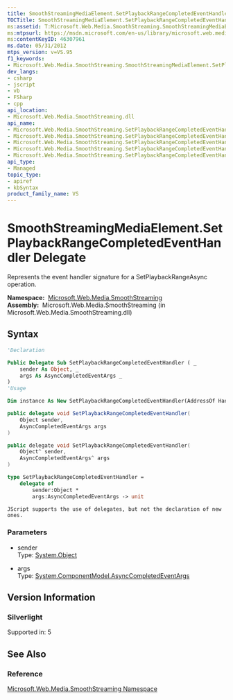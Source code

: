```yaml
---
title: SmoothStreamingMediaElement.SetPlaybackRangeCompletedEventHandler Delegate (Microsoft.Web.Media.SmoothStreaming)
TOCTitle: SmoothStreamingMediaElement.SetPlaybackRangeCompletedEventHandler Delegate
ms:assetid: T:Microsoft.Web.Media.SmoothStreaming.SmoothStreamingMediaElement.SetPlaybackRangeCompletedEventHandler
ms:mtpsurl: https://msdn.microsoft.com/en-us/library/microsoft.web.media.smoothstreaming.smoothstreamingmediaelement.setplaybackrangecompletedeventhandler(v=VS.95)
ms:contentKeyID: 46307961
ms.date: 05/31/2012
mtps_version: v=VS.95
f1_keywords:
- Microsoft.Web.Media.SmoothStreaming.SmoothStreamingMediaElement.SetPlaybackRangeCompletedEventHandler
dev_langs:
- csharp
- jscript
- vb
- FSharp
- cpp
api_location:
- Microsoft.Web.Media.SmoothStreaming.dll
api_name:
- Microsoft.Web.Media.SmoothStreaming.SetPlaybackRangeCompletedEventHandler
- Microsoft.Web.Media.SmoothStreaming.SetPlaybackRangeCompletedEventHandler..ctor
- Microsoft.Web.Media.SmoothStreaming.SetPlaybackRangeCompletedEventHandler.BeginInvoke
- Microsoft.Web.Media.SmoothStreaming.SetPlaybackRangeCompletedEventHandler.Invoke
- Microsoft.Web.Media.SmoothStreaming.SetPlaybackRangeCompletedEventHandler.EndInvoke
api_type:
- Managed
topic_type:
- apiref
- kbSyntax
product_family_name: VS
---
```


# SmoothStreamingMediaElement.SetPlaybackRangeCompletedEventHandler Delegate

Represents the event handler signature for a SetPlaybackRangeAsync operation.

**Namespace:**  [Microsoft.Web.Media.SmoothStreaming](microsoft-web-media-smoothstreaming-namespace_1.md)  
**Assembly:**  Microsoft.Web.Media.SmoothStreaming (in Microsoft.Web.Media.SmoothStreaming.dll)

## Syntax

```vb
'Declaration

Public Delegate Sub SetPlaybackRangeCompletedEventHandler ( _
    sender As Object, _
    args As AsyncCompletedEventArgs _
)
'Usage

Dim instance As New SetPlaybackRangeCompletedEventHandler(AddressOf HandlerMethod)
```

```csharp
public delegate void SetPlaybackRangeCompletedEventHandler(
    Object sender,
    AsyncCompletedEventArgs args
)
```

```cpp
public delegate void SetPlaybackRangeCompletedEventHandler(
    Object^ sender, 
    AsyncCompletedEventArgs^ args
)
```

``` fsharp
type SetPlaybackRangeCompletedEventHandler = 
    delegate of 
        sender:Object * 
        args:AsyncCompletedEventArgs -> unit
```

```jscript
JScript supports the use of delegates, but not the declaration of new ones.
```

### Parameters

  - sender  
    Type: [System.Object](https://msdn.microsoft.com/library/e5kfa45b\(v=vs.95\))  

<!-- end list -->

  - args  
    Type: [System.ComponentModel.AsyncCompletedEventArgs](https://msdn.microsoft.com/library/2tde67e9\(v=vs.95\))  

## Version Information

### Silverlight

Supported in: 5  

## See Also

### Reference

[Microsoft.Web.Media.SmoothStreaming Namespace](microsoft-web-media-smoothstreaming-namespace_1.md)

